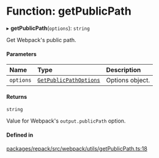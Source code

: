 # Function: getPublicPath

▸ **getPublicPath**(`options`): `string`

Get Webpack's public path.

#### Parameters

| Name | Type | Description |
| :------ | :------ | :------ |
| `options` | [`GetPublicPathOptions`](../interfaces/GetPublicPathOptions.md) | Options object. |

#### Returns

`string`

Value for Webpack's `output.publicPath` option.

#### Defined in

[packages/repack/src/webpack/utils/getPublicPath.ts:18](https://github.com/callstack/repack/blob/a78f6b9/packages/repack/src/webpack/utils/getPublicPath.ts#L18)
